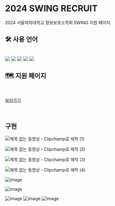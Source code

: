# 2024 SWING RECRUIT
2024 서울여자대학교 정보보호소학회 SWING 지원 페이지


## 🛠️ 사용 언어

   <br> 
<div style="margin: ; text-align: left;" "text-align: left;"> <img src="https://img.shields.io/badge/Django-092E20?style=for-the-badge&logo=Django&logoColor=white">
          <img src="https://img.shields.io/badge/Python-3776AB?style=for-the-badge&logo=Python&logoColor=white">
          <img src="https://img.shields.io/badge/HTML5-E34F26?style=for-the-badge&logo=HTML5&logoColor=white">
          <img src="https://img.shields.io/badge/CSS3-1572B6?style=for-the-badge&logo=CSS3&logoColor=white">
          <img src="https://img.shields.io/badge/Javascript-F7DF1E?style=for-the-badge&logo=Javascript&logoColor=white">
          <br/></div>
    </div>

## 🗺 지원 페이지

<br>

[보러가기](https://swuswing.com/recruit/)   

<br>

## 구현
![제목 없는 동영상 - Clipchamp로 제작 (1)](https://github.com/www-spam/2024SWING_recruit/assets/102578109/c5db4028-30bb-42be-a03f-1e4da6f60ec9)

![제목 없는 동영상 - Clipchamp로 제작 (2)](https://github.com/www-spam/2024SWING_recruit/assets/102578109/8cb60012-74c4-489d-860f-7cf7a199d2bb)

![제목 없는 동영상 - Clipchamp로 제작 (3)](https://github.com/www-spam/2024SWING_recruit/assets/102578109/2aeaa5b7-107b-4e26-8c17-a5b24c9e2a0c)

![제목 없는 동영상 - Clipchamp로 제작 (4)](https://github.com/www-spam/2024SWING_recruit/assets/102578109/43ed3c2a-32eb-473a-9ad9-cbefc1e80446)

![image](https://github.com/www-spam/2024SWING_recruit/assets/102578109/a09b7086-9997-4699-a7f6-637286ebd5da)

![image](https://github.com/www-spam/2024SWING_recruit/assets/102578109/afaa3376-adbb-4051-a77d-8dcd25fa7ecf)

![image](https://github.com/www-spam/2024SWING_recruit/assets/102578109/a037122b-7f12-4ffd-a093-6af330f06187)
![image](https://github.com/www-spam/2024SWING_recruit/assets/102578109/d2ba433a-47cc-4495-822e-c019f4b14dd9)
![image](https://github.com/www-spam/2024SWING_recruit/assets/102578109/8f1cf3a0-f948-43cb-9680-c1529560cd09)
